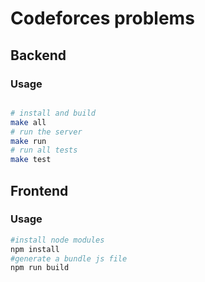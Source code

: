 # Codeforces problems

## Backend

### Usage

```bash

# install and build
make all
# run the server
make run
# run all tests
make test
```

## Frontend

### Usage

```bash
#install node modules
npm install
#generate a bundle js file
npm run build
```
